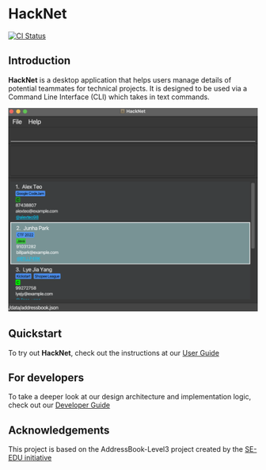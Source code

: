 # HackNet

[![CI Status](https://github.com/AY2122S2-CS2103T-W13-3/tp/actions/workflows/gradle.yml/badge.svg)](https://github.com/AY2122S2-CS2103T-W13-3/tp/actions/workflows/gradle.yml)

## Introduction

**HackNet** is a desktop application that helps users manage details of potential teammates for technical projects. It is designed to be used via a Command Line Interface (CLI) which takes in text commands.

![Ui](docs/images/Ui.png)

## Quickstart

To try out **HackNet**, check out the instructions at our [User Guide](https://ay2122s2-cs2103t-w13-3.github.io/tp/UserGuide.html)

## For developers

To take a deeper look at our design architecture and implementation logic, check out our [Developer Guide](https://ay2122s2-cs2103t-w13-3.github.io/tp/DeveloperGuide.html)

## Acknowledgements

This project is based on the AddressBook-Level3 project created by the [SE-EDU initiative](https://se-education.org)
